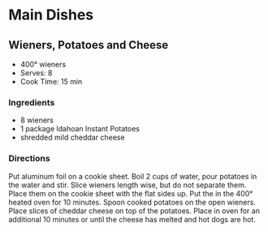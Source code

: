 # Main Dishes

## Wieners, Potatoes and Cheese

* 400° wieners
* Serves: 8
* Cook Time: 15 min

### Ingredients

* 8  wieners
* 1 package  Idahoan Instant Potatoes
* shredded mild cheddar cheese

### Directions

Put aluminum foil on a cookie sheet.  Boil 2 cups of water,  pour potatoes in the water and stir.  Slice wieners length wise, but do not separate them.  Place them on the cookie sheet with the flat sides up.  Put the in the 400° heated oven for 10 minutes.  Spoon cooked potatoes on the open wieners.  Place slices of cheddar cheese on top of the potatoes.  Place in oven for an additional 10 minutes or until the cheese has melted and hot dogs are hot.
